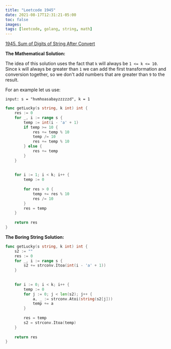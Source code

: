 ```yaml
---
title: "Leetcode 1945"
date: 2021-08-17T12:31:21-05:00
toc: false
images:
tags: [leetcode, golang, string, math]
---
```


[1945. Sum of Digits of String After Convert](https://leetcode.com/problems/sum-of-digits-of-string-after-convert/)

**The Mathematical Solution:**

The idea of this solution uses the fact that `k` will always be `1 <= k <= 10`. Since `k` will always be greater than `1` we can add the first transformation and conversion together, so we don't add numbers that are greater than `9` to the result.

For an example let us use:

`input: s = "hvmhoasabayzzzzzd", k = 1`



``` go
func getLucky(s string, k int) int {
    res := 0
    for _, i := range s {
        temp := int(i - 'a' + 1)
        if temp >= 10 {
            res += temp % 10
            temp /= 10
            res += temp % 10
        } else {
            res += temp
        }
    }
    
    
    for i := 1; i < k; i++ {
        temp := 0
        
        for res > 0 {
            temp += res % 10
            res /= 10
        }
        res = temp
    }
    
    return res
}
```

**The Boring String Solution:**

``` go
func getLucky(s string, k int) int {
    s2 := ""
    res := 0
    for _, i := range s {
        s2 += strconv.Itoa(int(i - 'a' + 1))
    }
    
    
    for i := 0; i < k; i++ {
        temp := 0
        for j := 0; j < len(s2); j++ {
            a, _ := strconv.Atoi(string(s2[j]))
            temp += a
        }
        
        res = temp
        s2 = strconv.Itoa(temp)
    }
    
    return res
}
```